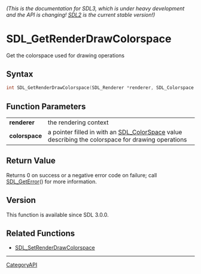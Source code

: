 ###### (This is the documentation for SDL3, which is under heavy development and the API is changing! [SDL2](https://wiki.libsdl.org/SDL2/) is the current stable version!)
# SDL_GetRenderDrawColorspace

Get the colorspace used for drawing operations 

## Syntax

```c
int SDL_GetRenderDrawColorspace(SDL_Renderer *renderer, SDL_Colorspace *colorspace);

```

## Function Parameters

|                    |                                                                                                                     |
| ------------------ | ------------------------------------------------------------------------------------------------------------------- |
| **renderer**       | the rendering context                                                                                               |
| **colorspace**     | a pointer filled in with an [SDL_ColorSpace](SDL_ColorSpace) value describing the colorspace for drawing operations |

## Return Value

Returns 0 on success or a negative error code on failure; call
[SDL_GetError](SDL_GetError)() for more information.

## Version

This function is available since SDL 3.0.0.

## Related Functions

* [SDL_SetRenderDrawColorspace](SDL_SetRenderDrawColorspace)

----
[CategoryAPI](CategoryAPI)

